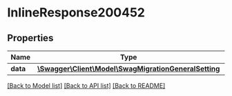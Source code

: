 # InlineResponse200452

## Properties
Name | Type | Description | Notes
------------ | ------------- | ------------- | -------------
**data** | [**\Swagger\Client\Model\SwagMigrationGeneralSetting**](SwagMigrationGeneralSetting.md) |  | [optional] 

[[Back to Model list]](../../README.md#documentation-for-models) [[Back to API list]](../../README.md#documentation-for-api-endpoints) [[Back to README]](../../README.md)

